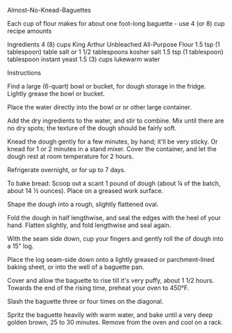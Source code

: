 Almost-No-Knead-Baguettes

Each cup of flour makes for about one foot-long baguette - use 4 (or 8) cup recipe amounts

Ingredients
    4 (8) cups King Arthur Unbleached All-Purpose Flour
    1.5 tsp (1 tablespoon) table salt or 1 1/2 tablespoons kosher salt
    1.5 tsp (1 tablespoon) tablespoon instant yeast
	1.5 (3) cups lukewarm water
	
Instructions

Find a large (6-quart) bowl or bucket, for dough storage in the fridge. Lightly grease the bowl or bucket. 

Place the water directly into the bowl or or other large container.

Add the dry ingredients to the water, and stir to combine. Mix until there are no dry spots; the texture of the dough should be fairly soft.

Knead the dough gently for a few minutes, by hand; it'll be very sticky. Or knead for 1 or 2 minutes in a stand mixer. Cover the container, and let the dough rest at room temperature for 2 hours.

Refrigerate overnight, or for up to 7 days.

To bake bread: Scoop out a scant 1 pound of dough (about ¼ of the batch, about 14 ½ ounces). Place on a greased work surface.

Shape the dough into a rough, slightly flattened oval.

Fold the dough in half lengthwise, and seal the edges with the heel of your hand. Flatten slightly, and fold lengthwise and seal again.

With the seam side down, cup your fingers and gently roll the of dough into a 15" log.

Place the log seam-side down onto a lightly greased or parchment-lined baking sheet, or into the well of a baguette pan.

Cover and allow the baguette to rise till it's very puffy, about 1 1/2 hours. Towards the end of the rising time, preheat your oven to 450°F.

Slash the baguette three or four times on the diagonal.

Spritz the baguette heavily with warm water, and bake until a very deep golden brown, 25 to 30 minutes. Remove from the oven and cool on a rack.

